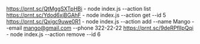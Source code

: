 https://prnt.sc/QtMggSXTpHBi - node index.js --action list
https://prnt.sc/Ydod6xjBGAhF - node index.js --action get --id 5
https://prnt.sc/Qxigc9uwe0R1 - node index.js --action add --name Mango --email mango@gmail.com --phone 322-22-22
https://prnt.sc/9deRPflIpQqi - node index.js --action remove --id 6
